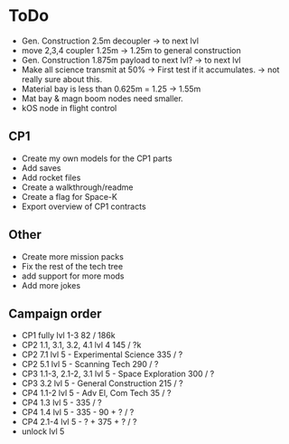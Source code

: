 # ToDo

- Gen. Construction 2.5m decoupler -> to next lvl
- move 2,3,4 coupler 1.25m -> 1.25m to general construction
- Gen. Construction 1.875m payload to next lvl? -> to next lvl
- Make all science transmit at 50% -> First test if it accumulates. -> not really sure about this.
- Material bay is less than 0.625m = 1.25 -> 1.55m
- Mat bay & magn boom nodes need smaller.
- kOS node in flight control

## CP1

- Create my own models for the CP1 parts
- Add saves
- Add rocket files
- Create a walkthrough/readme
- Create a flag for Space-K
- Export overview of CP1 contracts

## Other

- Create more mission packs
- Fix the rest of the tech tree
- add support for more mods
- Add more jokes

## Campaign order
- CP1   fully                 lvl 1-3                       82  / 186k
- CP2   1.1, 3.1, 3.2, 4.1    lvl 4                         145 / ?k
- CP2   7.1                   lvl 5 - Experimental Science  335 / ?
- CP2   5.1                   lvl 5 - Scanning Tech         290 / ?
- CP3   1.1-3, 2.1-2, 3.1     lvl 5 - Space Exploration     300 / ?
- CP3   3.2                   lvl 5 - General Construction  215 / ?
- CP4   1.1-2                 lvl 5 - Adv El, Com Tech      35  / ?
- CP4   1.3                   lvl 5 -                       335 / ?
- CP4   1.4                   lvl 5 -                       335 - 90 + ? / ?
- CP4   2.1-4                 lvl 5 -                       ? + 375 + ? / ?
- unlock lvl 5